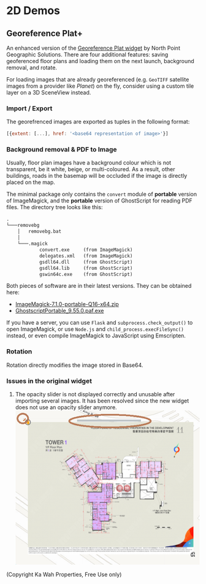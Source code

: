 # 2D Demos

## Georeference Plat+

An enhanced version of the [Georeference Plat widget](https://www.arcgis.com/home/item.html?id=68f3890767a843c0940eb7e9840c5244) by North Point Geographic Solutions. There are four additional features: saving geoferenced floor plans and loading them on the next launch, background removal, <!--skew,--> and rotate.

For loading images that are already georeferenced (e.g. `GeoTIFF` satellite images from a provider like *Planet*) on the fly, consider using a custom tile layer on a 3D SceneView instead.

### Import / Export
The georefrenced images are exported as tuples in the following format:
```js
[{extent: [...], href: '<base64 representation of image>'}]
```

### Background removal & PDF to Image

Usually, floor plan images have a background colour which is not transparent, be it white, beige, or multi-coloured. As a result, other buildings, roads in the basemap will be occluded if the image is directly placed on the map.

The minimal package only contains the `convert` module of **portable** version of ImageMagick, and the **portable** version of GhostScript for reading PDF files. The directory tree looks like this:
```
.
└───removebg
    │   removebg.bat
    │
    └───.magick
            convert.exe     (from ImageMagick)
            delegates.xml   (from ImageMagick)
            gsdll64.dll     (from GhostScript)
            gsdll64.lib     (from GhostScript)
            gswin64c.exe    (from GhostScript)
```
Both pieces of software are in their latest versions. They can be obtained here:
* [ImageMagick-7.1.0-portable-Q16-x64.zip](https://imagemagick.org/script/download.php#windows)
* [GhostscriptPortable_9.55.0.paf.exe](https://portableapps.com/apps/utilities/ghostscript_portable)

If you have a server, you can use `Flask` and `subprocess.check_output()` to open ImageMagick, or use `Node.js` and `child_process.execFileSync()` instead, or even compile ImageMagick to JavaScript using Emscripten.

<!--https://01.org/node/29971?langredirect=1-->

### Rotation

Rotation directly modifies the image stored in Base64.

### Issues in the original widget

1. The opacity slider is not displayed correctly and unusable after importing several images. It has been resolved since the new widget does not use an opacity slider anymore.
![img/b0001.png](img/b0001.png)

(Copyright Ka Wah Properties, Free Use only)
